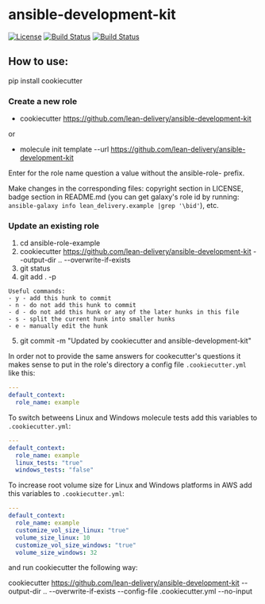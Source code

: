 ansible-development-kit
=========
[![License](https://img.shields.io/badge/license-Apache-green.svg?style=flat)](https://raw.githubusercontent.com/lean-delivery/ansible-development-kit/master/LICENSE)
[![Build Status](https://travis-ci.org/lean-delivery/ansible-development-kit.svg?branch=master)](https://travis-ci.org/lean-delivery/ansible-development-kit)
[![Build Status](https://gitlab.com/lean-delivery/ansible-development-kit/badges/master/build.svg)](https://gitlab.com/lean-delivery/ansible-development-kit/pipelines)

## How to use:

pip install cookiecutter

### Create a new role

- cookiecutter https://github.com/lean-delivery/ansible-development-kit

or

- molecule init template --url https://github.com/lean-delivery/ansible-development-kit

Enter for the role name question a value without the ansible-role- prefix.

Make changes in the corresponding files: copyright section in LICENSE, badge section in README.md
(you can get galaxy's role id by running: `ansible-galaxy info lean_delivery.example |grep '\bid'`), etc.

### Update an existing role

1. cd ansible-role-example
2. cookiecutter https://github.com/lean-delivery/ansible-development-kit --output-dir .. --overwrite-if-exists
3. git status
4. git add . -p

```
Useful commands:
- y - add this hunk to commit
- n - do not add this hunk to commit
- d - do not add this hunk or any of the later hunks in this file
- s - split the current hunk into smaller hunks
- e - manually edit the hunk
```

5. git commit -m "Updated by cookiecutter and ansible-development-kit"

In order not to provide the same answers for cookecutter's questions it makes sense to put in the role's directory a config file `.cookiecutter.yml` like this:

```yaml
---
default_context:
  role_name: example
```

To switch betweens Linux and Windows molecule tests add this variables to `.cookiecutter.yml`:
```yaml
---
default_context:
  role_name: example
  linux_tests: "true"
  windows_tests: "false"
```

To increase root volume size for Linux and Windows platforms in AWS add this variables to `.cookiecutter.yml`:
```yaml
---
default_context:
  role_name: example
  customize_vol_size_linux: "true"
  volume_size_linux: 10
  customize_vol_size_windows: "true"
  volume_size_windows: 32
```

and run cookiecutter the following way:

cookiecutter https://github.com/lean-delivery/ansible-development-kit --output-dir .. --overwrite-if-exists --config-file .cookiecutter.yml --no-input
